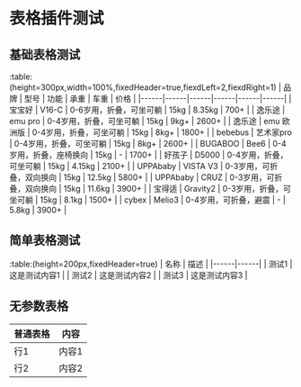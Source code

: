 # 表格插件测试

## 基础表格测试

:table:(height=300px,width=100%,fixedHeader=true,fiexdLeft=2,fiexdRight=1)
| 品牌 | 型号 | 功能 | 承重 | 车重 | 价格 |
|------|------|------|------|------|------|
| 宝宝好 | V16-C | 0-6岁用，折叠，可坐可躺 | 15kg | 8.35kg | 700+ |
| 逸乐途 | emu pro | 0-4岁用，折叠，可坐可躺 | 15kg | 9kg+ | 2600+ |
| 逸乐途 | emu 欧洲版 | 0-4岁用，折叠，可坐可躺 | 15kg | 8kg+ | 1800+ |
| bebebus | 艺术家pro | 0-4岁用，折叠，可坐可躺 | 15kg | 8kg+ | 2600+ |
| BUGABOO | Bee6 | 0-4岁用，折叠，座椅换向 | 15kg | - | 1700+ |
| 好孩子 | D5000 | 0-4岁用，折叠，可坐可躺 | 15kg | 4.15kg | 2100+ |
| UPPAbaby | VISTA V3 | 0-3岁用，可折叠，双向换向 | 15kg | 12.5kg | 5800+ |
| UPPAbaby | CRUZ | 0-3岁用，可折叠，双向换向 | 15kg | 11.6kg | 3900+ |
| 宝得适 | Gravity2 | 0-3岁用，折叠，可坐可躺 | 15kg | 8.1kg | 1500+ |
| cybex | Melio3 | 0-4岁用，可折叠，避震 | - | 5.8kg | 3900+ |

## 简单表格测试

:table:(height=200px,fixedHeader=true)
| 名称 | 描述 |
|------|------|
| 测试1 | 这是测试内容1 |
| 测试2 | 这是测试内容2 |
| 测试3 | 这是测试内容3 |

## 无参数表格

| 普通表格 | 内容 |
|----------|------|
| 行1 | 内容1 |
| 行2 | 内容2 |